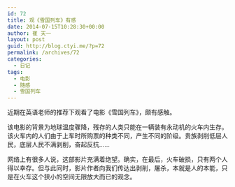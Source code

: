 ```yaml
---
id: 72
title: 观《雪国列车》有感
date: 2014-07-15T10:28:30+00:00
author: 崔 天一
layout: post
guid: http://blog.ctyi.me/?p=72
permalink: /archives/72
categories:
  - 日记
tags:
  - 电影
  - 随感
  - 雪国列车
---
```

近期在英语老师的推荐下观看了电影《雪国列车》，颇有感触。

该电影的背景为地球温度骤降，残存的人类只能在一辆装有永动机的火车内生存。该火车内的人们由于上车时所购票的种类不同，产生不同的阶级。贵族剥削低层人民，底层人民不满剥削，奋起反抗……

网络上有很多人说，这部影片充满着绝望。确实，在最后，火车破损，只有两个人得以幸存。但与此同时，影片作者向我们传达出剥削，屠杀，本就是人的本能，只是在火车这个狭小的空间无限放大而已的观念。